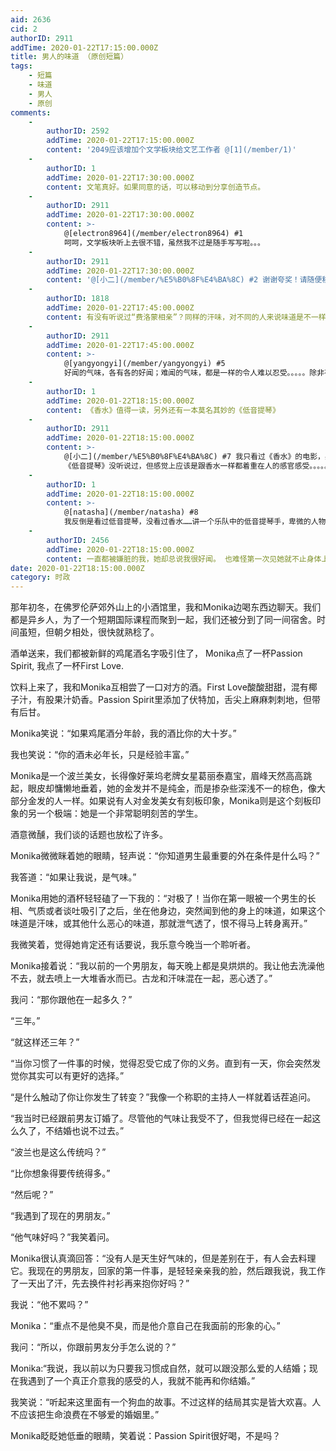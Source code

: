 ```yaml
---
aid: 2636
cid: 2
authorID: 2911
addTime: 2020-01-22T17:15:00.000Z
title: 男人的味道 （原创短篇）
tags:
    - 短篇
    - 味道
    - 男人
    - 原创
comments:
    -
        authorID: 2592
        addTime: 2020-01-22T17:15:00.000Z
        content: '2049应该增加个文学板块给文艺工作者 @[1](/member/1)'
    -
        authorID: 1
        addTime: 2020-01-22T17:30:00.000Z
        content: 文笔真好。如果同意的话，可以移动到分享创造节点。
    -
        authorID: 2911
        addTime: 2020-01-22T17:30:00.000Z
        content: >-
            @[electron8964](/member/electron8964) #1
            呵呵，文学板块听上去很不错，虽然我不过是随手写写啦。。。
    -
        authorID: 2911
        addTime: 2020-01-22T17:30:00.000Z
        content: '@[小二](/member/%E5%B0%8F%E4%BA%8C) #2 谢谢夸奖！请随便移动。我不知道该发到哪个板块，就发到水区了。'
    -
        authorID: 1818
        addTime: 2020-01-22T17:45:00.000Z
        content: 有没有听说过“费洛蒙相亲”？同样的汗味，对不同的人来说味道是不一样的。
    -
        authorID: 2911
        addTime: 2020-01-22T17:45:00.000Z
        content: >-
            @[yangyongyi](/member/yangyongyi) #5
            好闻的气味，各有各的好闻；难闻的气味，都是一样的令人难以忍受。。。。。除非有拿破仑一样的嗜好。。。
    -
        authorID: 1
        addTime: 2020-01-22T18:15:00.000Z
        content: 《香水》值得一读，另外还有一本莫名其妙的《低音提琴》
    -
        authorID: 2911
        addTime: 2020-01-22T18:15:00.000Z
        content: >-
            @[小二](/member/%E5%B0%8F%E4%BA%8C) #7 我只看过《香水》的电影，感觉怪怪的。
            《低音提琴》没听说过，但感觉上应该是跟香水一样都着重在人的感官感受。。。。。
    -
        authorID: 1
        addTime: 2020-01-22T18:15:00.000Z
        content: >-
            @[natasha](/member/natasha) #8
            我反倒是看过低音提琴，没看过香水……讲一个乐队中的低音提琴手，卑微的人物心理，写得很细腻。
    -
        authorID: 2456
        addTime: 2020-01-22T18:15:00.000Z
        content: 一直都被嫌脏的我，她却总说我很好闻。 也难怪第一次见她就不止身体上的冲动。
date: 2020-01-22T18:15:00.000Z
category: 时政
---
```


那年初冬，在佛罗伦萨郊外山上的小酒馆里，我和Monika边喝东西边聊天。我们都是异乡人，为了一个短期国际课程而聚到一起，我们还被分到了同一间宿舍。时间虽短，但朝夕相处，很快就熟稔了。

酒单送来，我们都被新鲜的鸡尾酒名字吸引住了， Monika点了一杯Passion Spirit, 我点了一杯First Love.

饮料上来了，我和Monika互相尝了一口对方的酒。First Love酸酸甜甜，混有椰子汁，有股果汁奶香。Passion Spirit里添加了伏特加，舌尖上麻麻刺刺地，但带有后甘。

Monika笑说：“如果鸡尾酒分年龄，我的酒比你的大十岁。”

我也笑说：“你的酒未必年长，只是经验丰富。”

Monika是一个波兰美女，长得像好莱坞老牌女星葛丽泰嘉宝，眉峰天然高高跳起，眼皮却慵懒地垂着，她的金发并不是纯金，而是掺杂些深浅不一的棕色，像大部分金发的人一样。如果说有人对金发美女有刻板印象，Monika则是这个刻板印象的另一个极端：她是一个非常聪明刻苦的学生。

酒意微醺，我们谈的话题也放松了许多。

Monika微微眯着她的眼睛，轻声说：“你知道男生最重要的外在条件是什么吗？”

我答道：“如果让我说，是气味。”

Monika用她的酒杯轻轻磕了一下我的：“对极了！当你在第一眼被一个男生的长相、气质或者谈吐吸引了之后，坐在他身边，突然闻到他的身上的味道，如果这个味道是汗味，或其他什么恶心的味道，那就泄气透了，恨不得马上转身离开。”

我微笑着，觉得她肯定还有话要说，我乐意今晚当一个聆听者。

Monika接着说：“我以前的一个男朋友，每天晚上都是臭烘烘的。我让他去洗澡他不去，就去喷上一大堆香水而已。古龙和汗味混在一起，恶心透了。”

我问：“那你跟他在一起多久？”

“三年。”

“就这样还三年？”

“当你习惯了一件事的时候，觉得忍受它成了你的义务。直到有一天，你会突然发觉你其实可以有更好的选择。”

“是什么触动了你让你发生了转变？”我像一个称职的主持人一样就着话茬追问。

“我当时已经跟前男友订婚了。尽管他的气味让我受不了，但我觉得已经在一起这么久了，不结婚也说不过去。”

“波兰也是这么传统吗？”

“比你想象得要传统得多。”

“然后呢？”

“我遇到了现在的男朋友。”

“他气味好吗？”我笑着问。

Monika很认真滴回答：“没有人是天生好气味的，但是差别在于，有人会去料理它。我现在的男朋友，回家的第一件事，是轻轻亲亲我的脸，然后跟我说，我工作了一天出了汗，先去换件衬衫再来抱你好吗？”

我说：“他不累吗？”

Monika：“重点不是他臭不臭，而是他介意自己在我面前的形象的心。”

我问：“所以，你跟前男友分手怎么说的？”

Monika:“我说，我以前以为只要我习惯成自然，就可以跟没那么爱的人结婚；现在我遇到了一个真正介意我的感受的人，我就不能再和你结婚。”

我笑说：“听起来这里面有一个狗血的故事。不过这样的结局其实是皆大欢喜。人不应该把生命浪费在不够爱的婚姻里。”

Monika眨眨她低垂的眼睛，笑着说：Passion Spirit很好喝，不是吗？
